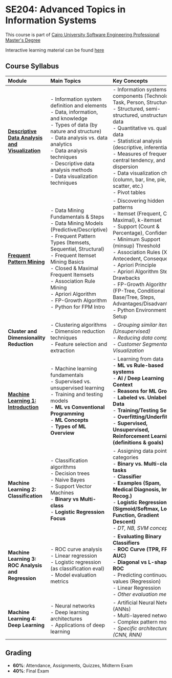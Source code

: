 # SE204: Advanced Topics in Information Systems

This course is part of [Cairo University Software Engineering Professional Master's Degree](https://github.com/astral-fate/Cairo-University-Software-Engineering-Professional-Master-s-Degree)

Interactive learning material can be found [here](https://astral-fate.github.io/SE204-Advanced-Topics-in-Information-Systems/)

## Course Syllabus

| Module                                                    | Main Topics                                                                                                                                                                                             | Key Concepts                                                                                                                                                                                                                                                                                                                           | Tools                      |
| :-------------------------------------------------------- | :------------------------------------------------------------------------------------------------------------------------------------------------------------------------------------------------------ | :------------------------------------------------------------------------------------------------------------------------------------------------------------------------------------------------------------------------------------------------------------------------------------------------------------------------------------- | :------------------------- |
| **[Descriptive Data Analysis and Visualization](https://github.com/astral-fate/SE204-Advanced-Topics-in-Information-Systems/tree/main/C1%3A%20Descriptive%20Data%20Analysis%20and%20Visualization)** | - Information system definition and elements<br>- Data, information, and knowledge<br>- Types of data (by nature and structure)<br>- Data analysis vs. data analytics<br>- Data analysis techniques<br>- Descriptive data analysis methods<br>- Data visualization techniques                                                              | - Information systems components (Technology, Task, Person, Structure)<br>- Structured, semi-structured, unstructured data<br>- Quantitative vs. qualitative data<br>- Statistical analysis (descriptive, inferential)<br>- Measures of frequency, central tendency, and dispersion<br>- Data visualization charts (column, bar, line, pie, scatter, etc.)<br>- Pivot tables | Power BI                   |
| **[Frequent Pattern Mining](https://github.com/astral-fate/SE204-Advanced-Topics-in-Information-Systems/tree/main/Lecture%202%20Data%20Mining)**               | - Data Mining Fundamentals & Steps<br>- Data Mining Models (Predictive/Descriptive)<br>- Frequent Pattern Types (Itemsets, Sequential, Structural)<br>- Frequent Itemset Mining Basics<br>- Closed & Maximal Frequent Itemsets<br>- Association Rule Mining<br>- Apriori Algorithm<br>- FP-Growth Algorithm<br>- Python for FPM Intro | - Discovering hidden patterns<br>- Itemset (Frequent, Closed, Maximal), k-itemset<br>- Support (Count & Percentage), Confidence<br>- Minimum Support (minsup) Threshold<br>- Association Rules (X→Y, Antecedent, Consequent)<br>- Apriori Principle<br>- Apriori Algorithm Steps & Drawbacks<br>- FP-Growth Algorithm (FP-Tree, Conditional Base/Tree, Steps, Advantages/Disadvantages)<br>- Python Environment Setup | Python, pandas, mlxtend    |
| **Cluster and Dimensionality Reduction**                  | - Clustering algorithms<br>- Dimension reduction techniques<br>- Feature selection and extraction                                                                                                       | - *Grouping similar items (Unsupervised)*<br>- *Reducing data complexity*<br>- *Customer Segmentation, Visualization*                                                                                                                                                                                                                           |                            |
| **[Machine Learning 1: Introduction](https://github.com/astral-fate/SE204-Advanced-Topics-in-Information-Systems/tree/main/Lecture%203)**        | - Machine learning fundamentals<br>- Supervised vs. unsupervised learning<br>- Training and testing models<br>- **ML vs Conventional Programming**<br>- **ML Concepts**<br>- **Types of ML Overview**                                                                                                                        | - Learning from data<br>- **ML vs Rule-based systems**<br>- **AI / Deep Learning Context**<br>- **Reasons for ML Growth**<br>- **Labeled vs. Unlabeled Data**<br>- **Training/Testing Sets**<br>- **Overfitting/Underfitting**<br>- **Supervised, Unsupervised, Reinforcement Learning (definitions & goals)**                               |                            |
| **Machine Learning 2: Classification**                    | - Classification algorithms<br>- Decision trees<br>- Naive Bayes<br>- Support Vector Machines<br>- **Binary vs Multi-class**<br>- **Logistic Regression Focus**                                                                                                                                                                 | - Assigning data points to categories<br>- **Binary vs. Multi-class tasks**<br>- **Classifier**<br>- **Examples (Spam, Medical Diagnosis, Image Recog.)**<br>- **Logistic Regression (Sigmoid/Softmax, Loss Function, Gradient Descent)**<br>- *DT, NB, SVM concepts*                                                                       | Python (Scikit-learn etc.) |
| **Machine Learning 3: ROC Analysis and Regression**       | - ROC curve analysis<br>- Linear regression<br>- Logistic regression (as classification eval)<br>- Model evaluation metrics                                                                                                                                                                                                    | - **Evaluating Binary Classifiers**<br>- **ROC Curve (TPR, FPR, AUC)**<br>- **Diagonal vs L-shaped ROC**<br>- Predicting continuous values (Regression)<br>- Linear Regression<br>- *Other evaluation metrics*                                                                                                                              | Python (Scikit-learn etc.) |
| **Machine Learning 4: Deep Learning**                     | - Neural networks<br>- Deep learning architectures<br>- Applications of deep learning                                                                                                                       | - Artificial Neural Networks (ANNs)<br>- Multi-layered networks<br>- Complex pattern modeling<br>- *Specific architectures (CNN, RNN)*                                                                                                                                                                                                |                            |

## Grading

-   **60%**: Attendance, Assignments, Quizzes, Midterm Exam
-   **40%**: Final Exam
